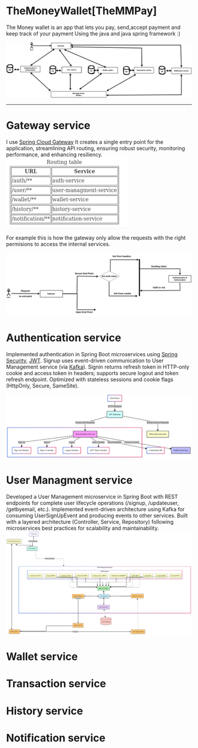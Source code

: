 # TheMoneyWallet[TheMMPay]
The Money wallet is an app that lets you pay, send,accept payment and keep track of your payment Using the java and java spring framework :)


![flow](Requirements/flow_EventCommuncation.png)

---
# Gateway service
I use [Spring Cloud Gateway](https://spring.io/projects/spring-cloud-gateway) It creates a single entry point for the application, streamlining API routing, ensuring robust security, monitoring performance, and enhancing resiliency.
![routing](Requirements/Gateway/routing.png)

For example this is how the gateway only allow the requests with the right permisions to access the internal services.

![Flow of auth](Requirements/Gateway/Flow%20of%20auth.png)



# Authentication service 
Implemented authentication in Spring Boot microservices using [Spring Security](https://spring.io/projects/spring-security), [JWT](https://en.wikipedia.org/wiki/JSON_Web_Token). Signup uses event-driven communication to User Management service (via [Kafka](https://kafka.apache.org/)). Signin returns refresh token in HTTP-only cookie and access token in headers; supports secure logout and token refresh endpoint. Optimized with stateless sessions and cookie flags (HttpOnly, Secure, SameSite).

![Auth flow](Requirements/Authentication%20service/sys%20arch%20diagram.png)

# User Managment service 
Developed a User Management microservice in Spring Boot with REST endpoints for complete user lifecycle operations (/signup, /updateuser, /getbyemail, etc.). Implemented event-driven architecture using Kafka for consuming UserSignUpEvent and producing events to other services. Built with a layered architecture (Controller, Service, Repository) following microservices best practices for scalability and maintainability.
![Requirements/User%20Management%20service/arch%20diagram.png](https://github.com/MohamedMoubarakHussein/TheMoneyWallet-TheMMPay/blob/main/Requirements/User%20Management%20%20service/arch%20diagram.png)


# Wallet service 


# Transaction service 


# History service

# Notification service

